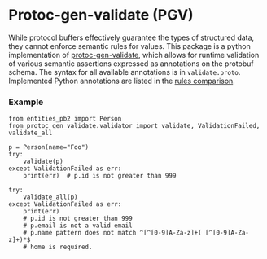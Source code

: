 # Protoc-gen-validate (PGV)
While protocol buffers effectively guarantee the types of structured data,
they cannot enforce semantic rules for values. This package is a python implementation
of [protoc-gen-validate][pgv-home], which allows for runtime validation of various
semantic assertions expressed as annotations on the protobuf schema. The syntax for all available annotations is
in `validate.proto`. Implemented Python annotations are listed in the [rules comparison][rules-comparison].

### Example
```python3
from entities_pb2 import Person
from protoc_gen_validate.validator import validate, ValidationFailed, validate_all

p = Person(name="Foo")
try:
    validate(p)
except ValidationFailed as err:
    print(err)  # p.id is not greater than 999

try:
    validate_all(p)
except ValidationFailed as err:
    print(err)
    # p.id is not greater than 999
    # p.email is not a valid email
    # p.name pattern does not match ^[^[0-9]A-Za-z]+( [^[0-9]A-Za-z]+)*$
    # home is required.
```

[pgv-home]: https://github.com/envoyproxy/protoc-gen-validate
[rules-comparison]: https://github.com/envoyproxy/protoc-gen-validate/blob/main/rule_comparison.md